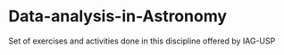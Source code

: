 # Data-analysis-in-Astronomy
Set of exercises and activities done in this discipline offered by IAG-USP
